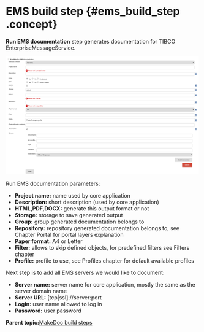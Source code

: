 # EMS build step {#ems_build_step .concept}

**Run EMS documentation** step generates documentation for TIBCO EnterpriseMessageService.

![](images/md_steps_ems_documentation.png "Run EMS documentation step")

Run EMS documentation parameters:

-   **Project name:** name used by core application
-   **Description:** short description \(used by core application\)
-   **HTML,PDF,DOCX:** generate this output format or not
-   **Storage:** storage to save generated output
-   **Group:** group generated documentation belongs to
-   **Repository:** repository generated documentation belongs to, see Chapter Portal for portal layers explanation
-   **Paper format:** A4 or Letter
-   **Filter:** allows to skip defined objects, for predefined filters see Filters chapter
-   **Profile:** profile to use, see Profiles chapter for default available profiles

Next step is to add all EMS servers we would like to document:

-   **Server name:** server name for core application, mostly the same as the server domain name
-   **Server URL:** \[tcp\|ssl\]://server:port
-   **Login:** user name allowed to log in
-   **Password:** user password

**Parent topic:**[MakeDoc build steps](../../jenkins/md_build_steps/md_build_steps.md)

